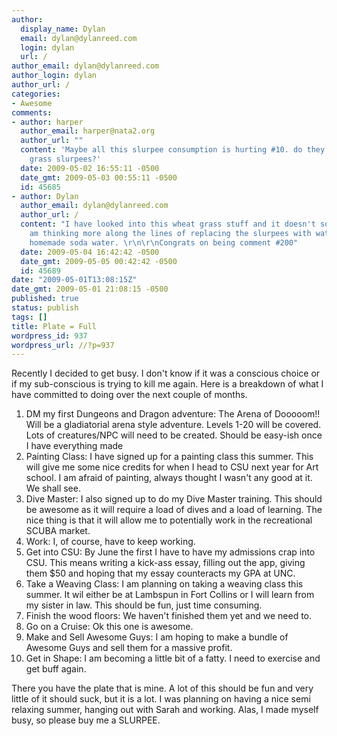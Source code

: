 ```yaml
---
author:
  display_name: Dylan
  email: dylan@dylanreed.com
  login: dylan
  url: /
author_email: dylan@dylanreed.com
author_login: dylan
author_url: /
categories:
- Awesome
comments:
- author: harper
  author_email: harper@nata2.org
  author_url: ""
  content: 'Maybe all this slurpee consumption is hurting #10. do they have wheat
    grass slurpees?'
  date: 2009-05-02 16:55:11 -0500
  date_gmt: 2009-05-03 00:55:11 -0500
  id: 45685
- author: Dylan
  author_email: dylan@dylanreed.com
  author_url: /
  content: "I have looked into this wheat grass stuff and it doesn't sound good. I
    am thinking more along the lines of replacing the slurpees with water. Delicious
    homemade soda water. \r\n\r\nCongrats on being comment #200"
  date: 2009-05-04 16:42:42 -0500
  date_gmt: 2009-05-05 00:42:42 -0500
  id: 45689
date: "2009-05-01T13:08:15Z"
date_gmt: 2009-05-01 21:08:15 -0500
published: true
status: publish
tags: []
title: Plate = Full
wordpress_id: 937
wordpress_url: //?p=937
---
```


Recently I decided to get busy. I don't know if it was a conscious choice or if my sub-conscious is trying to kill me again. Here is a breakdown of what I have committed to doing over the next couple of months.

  1. DM my first Dungeons and Dragon adventure: The Arena of Dooooom!! Will be a gladiatorial arena style adventure. Levels 1-20 will be covered. Lots of creatures/NPC will need to be created. Should be easy-ish once I have everything made
  2. Painting Class: I have signed up for a painting class this summer. This will give me some nice credits for when I head to CSU next year for Art school. I am afraid of painting, always thought I wasn't any good at it. We shall see. 
  3. Dive Master: I also signed up to do my Dive Master training. This should be awesome as it will require a load of dives and a load of learning. The nice thing is that it will allow me to potentially work in the recreational SCUBA market.
  4. Work: I, of course, have to keep working.
  5. Get into CSU: By June the first I have to have my admissions crap into CSU. This means writing a kick-ass essay, filling out the app, giving them $50 and hoping that my essay counteracts my GPA at UNC.
  6. Take a Weaving Class: I am planning on taking a weaving class this summer. It wil either be at Lambspun in Fort Collins or I will learn from my sister in law. This should be fun, just time consuming.
  7. Finish the wood floors: We haven't finished them yet and we need to.
  8. Go on a Cruise: Ok this one is awesome.
  9.  Make and Sell Awesome Guys: I am hoping to make a bundle of Awesome Guys and sell them for a massive profit.
  10.  Get in Shape: I am becoming a little bit of a fatty. I need to exercise and get buff again.
  


  
There you have the plate that is mine. A lot of this should be fun and very little of it should suck, but it is a lot. I was planning on having a nice semi relaxing summer, hanging out with Sarah and working. Alas, I made myself busy, so please buy me a SLURPEE.
